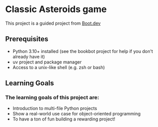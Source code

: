 # Classic Asteroids game

This project is a guided project from [Boot.dev](https://www.boot.dev)

## Prerequisites

- Python 3.10+ installed (see the bookbot project for help if you don't already have it)
- uv project and package manager
- Access to a unix-like shell (e.g. zsh or bash)

## Learning Goals

### The learning goals of this project are:

- Introduction to multi-file Python projects
- Show a real-world use case for object-oriented programming
- To have a ton of fun building a rewarding project!

